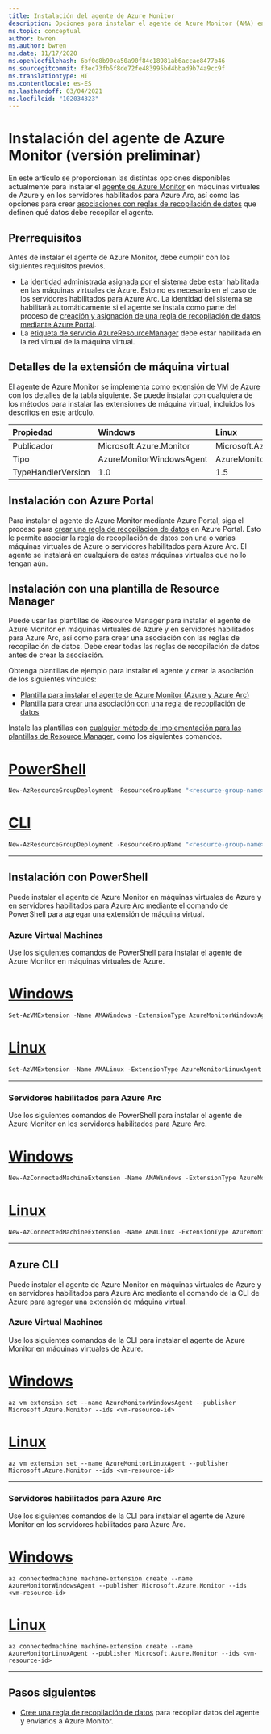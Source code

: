 ```yaml
---
title: Instalación del agente de Azure Monitor
description: Opciones para instalar el agente de Azure Monitor (AMA) en máquinas virtuales de Azure y servidores habilitados para Azure Arc.
ms.topic: conceptual
author: bwren
ms.author: bwren
ms.date: 11/17/2020
ms.openlocfilehash: 6bf0e8b90ca50a90f84c18981ab6accae8477b46
ms.sourcegitcommit: f3ec73fb5f8de72fe483995bd4bbad9b74a9cc9f
ms.translationtype: HT
ms.contentlocale: es-ES
ms.lasthandoff: 03/04/2021
ms.locfileid: "102034323"
---
```

# <a name="install-the-azure-monitor-agent-preview"></a>Instalación del agente de Azure Monitor (versión preliminar)
En este artículo se proporcionan las distintas opciones disponibles actualmente para instalar el [agente de Azure Monitor](azure-monitor-agent-overview.md) en máquinas virtuales de Azure y en los servidores habilitados para Azure Arc, así como las opciones para crear [asociaciones con reglas de recopilación de datos](data-collection-rule-azure-monitor-agent.md) que definen qué datos debe recopilar el agente.

## <a name="prerequisites"></a>Prerrequisitos
Antes de instalar el agente de Azure Monitor, debe cumplir con los siguientes requisitos previos.

- La [identidad administrada asignada por el sistema](../../active-directory/managed-identities-azure-resources/qs-configure-portal-windows-vm.md) debe estar habilitada en las máquinas virtuales de Azure. Esto no es necesario en el caso de los servidores habilitados para Azure Arc. La identidad del sistema se habilitará automáticamente si el agente se instala como parte del proceso de [creación y asignación de una regla de recopilación de datos mediante Azure Portal](#install-with-azure-portal).
- La [etiqueta de servicio AzureResourceManager](../../virtual-network/service-tags-overview.md) debe estar habilitada en la red virtual de la máquina virtual.

## <a name="virtual-machine-extension-details"></a>Detalles de la extensión de máquina virtual
El agente de Azure Monitor se implementa como [extensión de VM de Azure](../../virtual-machines/extensions/overview.md) con los detalles de la tabla siguiente. Se puede instalar con cualquiera de los métodos para instalar las extensiones de máquina virtual, incluidos los descritos en este artículo.

| Propiedad | Windows | Linux |
|:---|:---|:---|
| Publicador | Microsoft.Azure.Monitor  | Microsoft.Azure.Monitor |
| Tipo      | AzureMonitorWindowsAgent | AzureMonitorLinuxAgent  |
| TypeHandlerVersion  | 1.0 | 1.5 |


## <a name="install-with-azure-portal"></a>Instalación con Azure Portal
Para instalar el agente de Azure Monitor mediante Azure Portal, siga el proceso para [crear una regla de recopilación de datos](data-collection-rule-azure-monitor-agent.md#create-rule-and-association-in-azure-portal) en Azure Portal. Esto le permite asociar la regla de recopilación de datos con una o varias máquinas virtuales de Azure o servidores habilitados para Azure Arc. El agente se instalará en cualquiera de estas máquinas virtuales que no lo tengan aún.


## <a name="install-with-resource-manager-template"></a>Instalación con una plantilla de Resource Manager
Puede usar las plantillas de Resource Manager para instalar el agente de Azure Monitor en máquinas virtuales de Azure y en servidores habilitados para Azure Arc, así como para crear una asociación con las reglas de recopilación de datos. Debe crear todas las reglas de recopilación de datos antes de crear la asociación.

Obtenga plantillas de ejemplo para instalar el agente y crear la asociación de los siguientes vínculos: 

- [Plantilla para instalar el agente de Azure Monitor (Azure y Azure Arc)](../agents/resource-manager-agent.md#azure-monitor-agent-preview) 
- [Plantilla para crear una asociación con una regla de recopilación de datos](./resource-manager-data-collection-rules.md)

Instale las plantillas con [cualquier método de implementación para las plantillas de Resource Manager](../../azure-resource-manager/templates/deploy-powershell.md), como los siguientes comandos.

# <a name="powershell"></a>[PowerShell](#tab/ARMAgentPowerShell)
```powershell
New-AzResourceGroupDeployment -ResourceGroupName "<resource-group-name>" -TemplateFile "<template-filename.json>" -TemplateParameterFile "<parameter-filename.json>"
```
# <a name="cli"></a>[CLI](#tab/ARMAgentCLI)
```powershell
New-AzResourceGroupDeployment -ResourceGroupName "<resource-group-name>" -TemplateFile "<template-filename.json>" -TemplateParameterFile "<parameter-filename.json>"
```
---

## <a name="install-with-powershell"></a>Instalación con PowerShell
Puede instalar el agente de Azure Monitor en máquinas virtuales de Azure y en servidores habilitados para Azure Arc mediante el comando de PowerShell para agregar una extensión de máquina virtual. 

### <a name="azure-virtual-machines"></a>Azure Virtual Machines
Use los siguientes comandos de PowerShell para instalar el agente de Azure Monitor en máquinas virtuales de Azure.
# <a name="windows"></a>[Windows](#tab/PowerShellWindows)
```powershell
Set-AzVMExtension -Name AMAWindows -ExtensionType AzureMonitorWindowsAgent -Publisher Microsoft.Azure.Monitor -ResourceGroupName <resource-group-name> -VMName <virtual-machine-name> -Location <location>
```
# <a name="linux"></a>[Linux](#tab/PowerShellLinux)
```powershell
Set-AzVMExtension -Name AMALinux -ExtensionType AzureMonitorLinuxAgent -Publisher Microsoft.Azure.Monitor -ResourceGroupName <resource-group-name> -VMName <virtual-machine-name> -Location <location>
```
---

### <a name="azure-arc-enabled-servers"></a>Servidores habilitados para Azure Arc
Use los siguientes comandos de PowerShell para instalar el agente de Azure Monitor en los servidores habilitados para Azure Arc.
# <a name="windows"></a>[Windows](#tab/PowerShellWindowsArc)
```powershell
New-AzConnectedMachineExtension -Name AMAWindows -ExtensionType AzureMonitorWindowsAgent -Publisher Microsoft.Azure.Monitor -ResourceGroupName <resource-group-name> -MachineName <virtual-machine-name> -Location <location>
```
# <a name="linux"></a>[Linux](#tab/PowerShellLinuxArc)
```powershell
New-AzConnectedMachineExtension -Name AMALinux -ExtensionType AzureMonitorLinuxAgent -Publisher Microsoft.Azure.Monitor -ResourceGroupName <resource-group-name> -MachineName <virtual-machine-name> -Location <location>
```
---
## <a name="azure-cli"></a>Azure CLI
Puede instalar el agente de Azure Monitor en máquinas virtuales de Azure y en servidores habilitados para Azure Arc mediante el comando de la CLI de Azure para agregar una extensión de máquina virtual. 

### <a name="azure-virtual-machines"></a>Azure Virtual Machines
Use los siguientes comandos de la CLI para instalar el agente de Azure Monitor en máquinas virtuales de Azure.
# <a name="windows"></a>[Windows](#tab/CLIWindows)
```azurecli
az vm extension set --name AzureMonitorWindowsAgent --publisher Microsoft.Azure.Monitor --ids <vm-resource-id>
```
# <a name="linux"></a>[Linux](#tab/CLILinux)
```azurecli
az vm extension set --name AzureMonitorLinuxAgent --publisher Microsoft.Azure.Monitor --ids <vm-resource-id>
```
---
### <a name="azure-arc-enabled-servers"></a>Servidores habilitados para Azure Arc
Use los siguientes comandos de la CLI para instalar el agente de Azure Monitor en los servidores habilitados para Azure Arc.

# <a name="windows"></a>[Windows](#tab/CLIWindowsArc)
```azurecli
az connectedmachine machine-extension create --name AzureMonitorWindowsAgent --publisher Microsoft.Azure.Monitor --ids <vm-resource-id>
```
# <a name="linux"></a>[Linux](#tab/CLILinuxArc)
```azurecli
az connectedmachine machine-extension create --name AzureMonitorLinuxAgent --publisher Microsoft.Azure.Monitor --ids <vm-resource-id>
```
---


## <a name="next-steps"></a>Pasos siguientes

- [Cree una regla de recopilación de datos](data-collection-rule-azure-monitor-agent.md) para recopilar datos del agente y enviarlos a Azure Monitor.